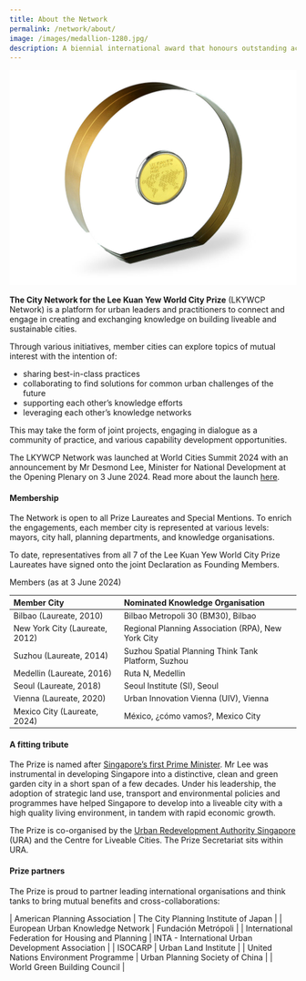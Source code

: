 ```yaml
---
title: About the Network
permalink: /network/about/
image: /images/medallion-1280.jpg/
description: A biennial international award that honours outstanding achievements and contributions to the creation of liveable, vibrant and sustainable urban communities around the world.
---
```


![medallion](/images/medallion-1280.jpg)

**The City Network for the Lee Kuan Yew World City Prize** (LKYWCP Network) is a platform for urban leaders and practitioners to connect and engage in creating and exchanging knowledge on building liveable and sustainable cities.

Through various initiatives, member cities can explore topics of mutual interest with the intention of:
- sharing best-in-class practices
- collaborating to find solutions for common urban challenges of the future
- supporting each other’s knowledge efforts
- leveraging each other’s knowledge networks

This may take the form of joint projects, engaging in dialogue as a community of practice, and various capability development opportunities.

The LKYWCP Network was launched at World Cities Summit 2024 with an announcement by Mr Desmond Lee, Minister for National Development at the Opening Plenary on 3 June 2024. Read more about the launch [here](https://www.clc.gov.sg/research-publications/publications/digital-library/view/launch-of-the-city-network-for-the-lee-kuan-yew-world-city-prize).

#### **Membership**

The Network is open to all Prize Laureates and Special Mentions. To enrich the engagements, each member city is represented at various levels: mayors, city hall, planning departments, and knowledge organisations. 

To date, representatives from all 7 of the Lee Kuan Yew World City Prize Laureates have signed onto the joint Declaration as Founding Members. 

Members (as at 3 June 2024)

| Member City |	Nominated Knowledge Organisation |
| :--- | :--- |
| Bilbao (Laureate, 2010) | Bilbao Metropoli 30 (BM30), Bilbao |
| New York City (Laureate, 2012) | Regional Planning Association (RPA), New York City |
| Suzhou (Laureate, 2014) |	Suzhou Spatial Planning Think Tank Platform, Suzhou |
| Medellin (Laureate, 2016) |	Ruta N, Medellin |
| Seoul (Laureate, 2018) |	Seoul Institute (SI), Seoul | 
| Vienna (Laureate, 2020)	| Urban Innovation Vienna (UIV), Vienna |
| Mexico City (Laureate, 2024) |	México, ¿cómo vamos?, Mexico City |


#### **A fitting tribute**

The Prize is named after [Singapore’s first Prime Minister](https://www.pmo.gov.sg/Past-Prime-Ministers/Mr-LEE-Kuan-Yew). Mr Lee was instrumental in developing Singapore into a distinctive, clean and green garden city in a short span of a few decades. Under his leadership, the adoption of strategic land use, transport and environmental policies and programmes have helped Singapore to develop into a liveable city with a high quality living environment, in tandem with rapid economic growth.

The Prize is co-organised by the [Urban Redevelopment Authority Singapore](https://www.ura.gov.sg/) (URA) and the Centre for Liveable Cities. The Prize Secretariat sits within URA. 

#### **Prize partners**

The Prize is proud to partner leading international organisations and think tanks to bring mutual benefits and cross-collaborations: 

| American Planning Association | The City Planning Institute of Japan |
| European Urban Knowledge Network | Fundación Metrópoli |
| International Federation for Housing and Planning | INTA - International Urban Development Association |
| ISOCARP | Urban Land Institute |
| United Nations Environment Programme | Urban Planning Society of China |
| World Green Building Council |
